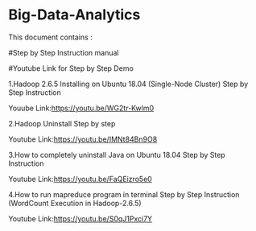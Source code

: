 # Big-Data-Analytics

This document contains :

#Step by Step Instruction manual

#Youtube Link for Step by Step Demo




1.Hadoop 2.6.5 Installing on Ubuntu 18.04 (Single-Node Cluster) Step by Step Instruction

Youube Link:https://youtu.be/WG2tr-Kwlm0


2.Hadoop Uninstall Step by step

Youtube Link:https://youtu.be/IMNt84Bn9O8

3.How to completely uninstall Java on Ubuntu 18.04 Step by Step Instruction

Youtube Link:https://youtu.be/FaQEizro5e0


4.How to run mapreduce program in terminal Step by Step Instruction (WordCount Execution in Hadoop-2.6.5)

Youtube Link:https://youtu.be/S0qJ1Pxci7Y


